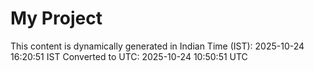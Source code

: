 # My Project

This content is dynamically generated in Indian Time (IST): 2025-10-24 16:20:51 IST
Converted to UTC: 2025-10-24 10:50:51 UTC
